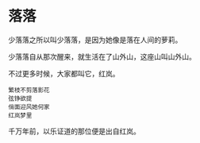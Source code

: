 # 落落
  少落落之所以叫少落落，是因为她像是落在人间的萝莉。
  
  少落落自从那次醒来，就生活在了山外山，这座山叫山外山。

  不过更多时候，大家都叫它，红岚。
  ```
  繁枝不剪落影花 
  弦铮欲提 
  俏面迎风她何家  
  红岚梦里
  ```
  千万年前，以乐证道的那位便是出自红岚。
